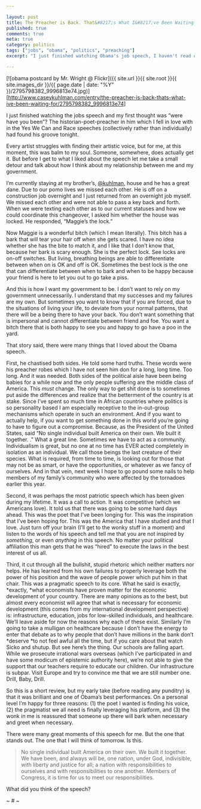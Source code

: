 ```yaml
---

layout: post
title: The Preacher is Back. That&#8217;s What I&#8217;ve Been Waiting For.
published: true
comments: true
meta: true
category: politics
tags: ["jobs", "obama", "politics", "preaching"]
excerpt: "I just finished watching Obama's job speech, I haven't read or listened to any of the punditry and here's what I think. I'm happy because FINALLY the human I hoped I was voting for is emerging."

---
```


[![obama postcard by Mr. Wright @ Flickr]({{ site.url }}{{ site.root }}{{ site.images_dir }}/{{ page.date | date: "%Y" }}/2795798382_9996813e74.jpg)][http://www.caseykuhlman.com/entry/the-preacher-is-back-thats-what-ive-been-waiting-for/2795798382_9996813e74]

I just finished watching the jobs speech and my first thought was “were have you been”? The historian-poet-preacher in him which I fell in love with in the Yes We Can and Race speeches (collectively rather than individually) had found his groove tonight.


Every artist struggles with finding their artistic voice, but for me, at this moment, this was balm to my soul. Someone, somewhere, does actually get it. But before I get to what I liked about the speech let me take a small detour and talk about how I think about my relationship between me and my government.

I’m currently staying at my brother’s, [@kuhlman][2], house and he has a great dane. Due to our pomo lives we missed each other. He is off on a construction job overnight and I just returned from an overnight job myself. We missed each other and were not able to pass a key back and forth. When we were texting each other as to our current statuses and how we could coordinate this changeover, I asked him whether the house was locked. He responded, “Maggie’s the lock.”

 [2]: http://twitter.com/kuhlman

Now Maggie is a wonderful bitch (which I mean literally). This bitch has a bark that will tear your hair off when she gets scared. I have no idea whether she has the bite to match it, and I like that I don’t know that, because her bark is scary enough. She is the perfect lock. See locks are on-off switches. But living, breathing beings are able to differentiate between when on is OK and off is OK. Sometimes the best lock is the one that can differentiate between when to bark and when to be happy because your friend is here to let you out to go take a piss.

And this is how I want my government to be. I don’t want to rely on my government unnecessarily. I understand that my successes and my failures are my own. But sometimes you want to know that if you are forced, due to the situations of living your life, to deviate from your normal patterns, that there will be a being there to have your back. You don’t want something that is impersonal and cannot differentiate between friend and foe. You want a bitch there that is both happy to see you and happy to go have a poo in the yard.

That story said, there were many things that I loved about the Obama speech.

First, he chastised both sides. He told some hard truths. These words were his preacher robes which I have not seen him don for a long, long time. Too long. And it was needed. Both sides of the political aisle have been being babies for a while now and the only people suffering are the middle class of America. This *must* change. The only way to get shit done is to sometimes put aside the differences and realize that the betterment of the country is at stake. Since I’ve spent so much time in African countries where politics is so personality based I am especially receptive to the in-out-group mechanisms which operate in such an environment. And if you want to actually help, if you want to get something done in this world you’re going to have to figure out a compromise. Because, as the President of the United States, said “No single individual built America on their own. We built it together. .” What a great line. Sometimes we have to act as a community. Individualism is great, but no one at no time has EVER acted completely in isolation as an individual. We call those beings the last creature of their species. What is required, from time to time, is looking out for those that may not be as smart, or have the opportunities, or whatever as we fancy of ourselves. And in that vein, next week I hope to go pound some nails to help members of my family’s community who were affected by the tornadoes earlier this year.

Second, it was perhaps the most patriotic speech which has been given during my lifetime. It was a call to action. It was competitive (which we Americans love). It told us that there was going to be some hard days ahead. This was the poet that I’ve been longing for. This was the inspiration that I’ve been hoping for. This was the America that I have studied and that I love. Just turn off your brain (I’ll get to the wonky stuff in a moment) and listen to the words of his speech and tell me that you are not inspired by *something*, or even *anything* in this speech. No matter your political affiliation this man gets that he was “hired” to execute the laws in the best interest of us all.

Third, it cut through all the bullshit, stupid rhetoric which neither matters nor helps. He has learned from his own failures to properly leverage both the power of his position and the wave of people power which put him in that chair. This was a pragmatic speech to its core. What he said is exactly, *exactly, *what economists have proven matter for the economic development of your country. There are many opinions as to the best, but almost every economist will agree that what is necessary for economic development (this comes from my international development perspective) is: infrastructure, education, jobs for low-skilled individuals, and healthcare. We’ll leave aside for now the reasons why each of these exist. Similarly I’m going to take a mulligan on healthcare because I don’t have the energy to enter that debate as to why people that don’t have millions in the bank don’t *deserve *to not feel awful all the time, but if you care about that watch Sicko and shutup. But see here’s the thing. Our schools are falling apart. While we prosecute irrational wars overseas (which I’ve participated in and have some modicum of epistemic authority here), we’re not able to give the support that our teachers require to educate our children. Our infrastructure is subpar. Visit Europe and try to convince me that we are still number one. Drill, Baby, Drill.

So this is a short review, but my early take (before reading any punditry) is that it was brilliant and one of Obama’s best performances. On a personal level I’m happy for three reasons: (1) the poet I wanted is finding his voice, (2) the pragmatist we all need is finally leveraging his platform, and (3) the wonk in me is reassured that someone up there will bark when necessary and greet when necessary.

There were many great moments of this speech for me. But the one that stands out. The one that I will think of tomorrow. Is this.

> No single individual built America on their own. We built it together. We have been, and always will be, one nation, under God, indivisible, with liberty and justice for all; a nation with responsibilities to ourselves and with responsibilities to one another. Members of Congress, it is time for us to meet our responsibilities.

What did you think of the speech?

~ # ~